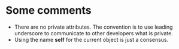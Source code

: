 # Some comments


* There are no private attributes. The convention is to use leading underscore to communicate to other developers what is private.
* Using the name **self** for the current object is just a consensus.


